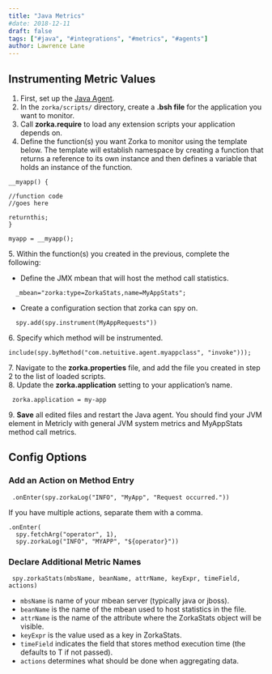 ```yaml
---
title: "Java Metrics"
#date: 2018-12-11
draft: false
tags: ["#java", "#integrations", "#metrics", "#agents"]
author: Lawrence Lane
---
```


## Instrumenting Metric Values
1. First, set up the [Java Agent][1].
2. In the `zorka/scripts/` directory, create a **.bsh file** for the application you want to monitor.
3. Call **zorka.require** to load any extension scripts your application depends on.
4. Define the function(s) you want Zorka to monitor using the template below. The template will establish namespace by creating a function that returns a reference to its own instance and then defines a variable that holds an instance of the function.

```
__myapp() {

//function code
//goes here

returnthis;
}

myapp = __myapp();
```
5\. Within the function(s) you created in the previous, complete the following:

  - Define the JMX mbean that will host the method call statistics.

  ```
    _mbean="zorka:type=ZorkaStats,name=MyAppStats";
  ```
  - Create a configuration section that zorka can spy on.

  ```
    spy.add(spy.instrument(MyAppRequests"))
  ```
6\. Specify which method will be instrumented.

```
include(spy.byMethod("com.netuitive.agent.myappclass", "invoke")));
```
7\.  Navigate to the **zorka.properties** file, and add the file you created in step 2 to the list of loaded scripts.  
8. Update the **zorka.application** setting to your application’s name.

```
 zorka.application = my-app
```
9\. **Save** all edited files and restart the Java agent. You should find your JVM element in Metricly with general JVM system metrics and MyAppStats method call metrics.

## Config Options

### Add an Action on Method Entry


```
 .onEnter(spy.zorkaLog("INFO", "MyApp", "Request occurred."))
 ```
If you have multiple actions, separate them with a comma.

 ```
 .onEnter(
   spy.fetchArg("operator", 1),
   spy.zorkaLog("INFO", "MYAPP", "${operator}"))
 ```

### Declare Additional Metric Names

```
 spy.zorkaStats(mbsName, beanName, attrName, keyExpr, timeField, actions)
```
- `mbsName` is name of your mbean server (typically java or jboss).
- `beanName` is the name of the mbean used to host statistics in the file.
- `attrName` is the name of the attribute where the ZorkaStats object will be visible.
- `keyExpr` is the value used as a key in ZorkaStats.
- `timeField` indicates the field that stores method execution time (the defaults to T if not passed).
- `actions` determines what should be done when aggregating data.


[1]: /integrations/agents/java-agent

